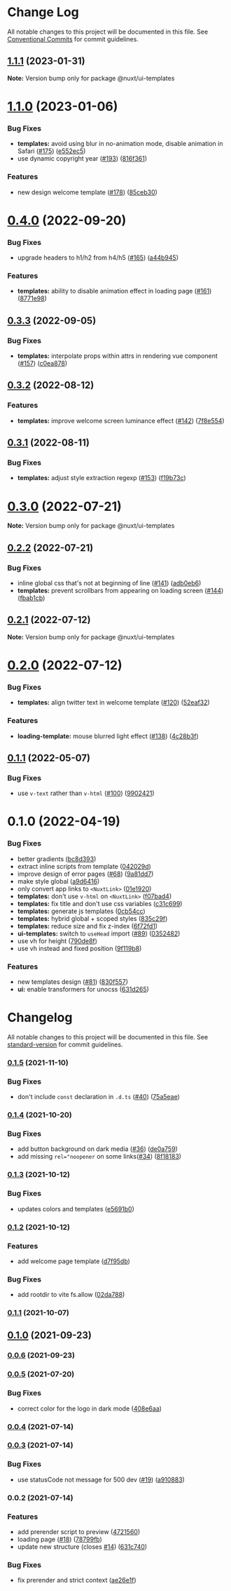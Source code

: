 # Change Log

All notable changes to this project will be documented in this file.
See [Conventional Commits](https://conventionalcommits.org) for commit guidelines.

## [1.1.1](https://github.com/nuxt/ui/compare/@nuxt/ui-templates@1.1.0...@nuxt/ui-templates@1.1.1) (2023-01-31)

**Note:** Version bump only for package @nuxt/ui-templates





# [1.1.0](https://github.com/nuxt/ui/compare/@nuxt/ui-templates@0.4.0...@nuxt/ui-templates@1.1.0) (2023-01-06)


### Bug Fixes

* **templates:** avoid using blur in no-animation mode, disable animation in Safari ([#175](https://github.com/nuxt/ui/issues/175)) ([e552ec5](https://github.com/nuxt/ui/commit/e552ec53478d1b310f2aac6aac552777d00c16f7))
* use dynamic copyright year ([#193](https://github.com/nuxt/ui/issues/193)) ([816f361](https://github.com/nuxt/ui/commit/816f3616015cf6cad1568dbdb830f0664bdc5ca5))


### Features

* new design welcome template ([#178](https://github.com/nuxt/ui/issues/178)) ([85ceb30](https://github.com/nuxt/ui/commit/85ceb30301a58094e9ae4a6556e086dec245a3fb))





# [0.4.0](https://github.com/nuxt/ui/compare/@nuxt/ui-templates@0.3.3...@nuxt/ui-templates@0.4.0) (2022-09-20)


### Bug Fixes

* upgrade headers to h1/h2 from h4/h5 ([#165](https://github.com/nuxt/ui/issues/165)) ([a44b945](https://github.com/nuxt/ui/commit/a44b9459e95b0ab2dfcf6b5b0b4493e00f968b3f))


### Features

* **templates:** ability to disable animation effect in loading page ([#161](https://github.com/nuxt/ui/issues/161)) ([8771e98](https://github.com/nuxt/ui/commit/8771e98fc160e4040e64c7b3982c4ef6f0fcb0d9))





## [0.3.3](https://github.com/nuxt/ui/compare/@nuxt/ui-templates@0.3.2...@nuxt/ui-templates@0.3.3) (2022-09-05)


### Bug Fixes

* **templates:** interpolate props within attrs in rendering vue component ([#157](https://github.com/nuxt/ui/issues/157)) ([c0ea878](https://github.com/nuxt/ui/commit/c0ea87866c026bba4aef12ef108c7fb5992239b4))





## [0.3.2](https://github.com/nuxt/ui/compare/@nuxt/ui-templates@0.3.1...@nuxt/ui-templates@0.3.2) (2022-08-12)


### Features

* **templates:** improve welcome screen luminance effect ([#142](https://github.com/nuxt/ui/issues/142)) ([7f8e554](https://github.com/nuxt/ui/commit/7f8e554c6682be8e11ad4965787dcb5ca92849e0))





## [0.3.1](https://github.com/nuxt/ui/compare/@nuxt/ui-templates@0.3.0...@nuxt/ui-templates@0.3.1) (2022-08-11)


### Bug Fixes

* **templates:** adjust style extraction regexp ([#153](https://github.com/nuxt/ui/issues/153)) ([f19b73c](https://github.com/nuxt/ui/commit/f19b73cfb96fe4a641d441971cd92073287f9892))





# [0.3.0](https://github.com/nuxt/ui/compare/@nuxt/ui-templates@0.2.2...@nuxt/ui-templates@0.3.0) (2022-07-21)

**Note:** Version bump only for package @nuxt/ui-templates





## [0.2.2](https://github.com/nuxt/ui/compare/@nuxt/ui-templates@0.2.1...@nuxt/ui-templates@0.2.2) (2022-07-21)


### Bug Fixes

* inline global css that's not at beginning of line ([#141](https://github.com/nuxt/ui/issues/141)) ([adb0eb6](https://github.com/nuxt/ui/commit/adb0eb65ac33c2429e1122a4e24b39e1f83cb849))
* **templates:** prevent scrollbars from appearing on loading screen ([#144](https://github.com/nuxt/ui/issues/144)) ([fbab1cb](https://github.com/nuxt/ui/commit/fbab1cb5b31dd9658d47f3c91c0fc45861b782fd))





## [0.2.1](https://github.com/nuxt/ui/compare/@nuxt/ui-templates@0.2.0...@nuxt/ui-templates@0.2.1) (2022-07-12)

**Note:** Version bump only for package @nuxt/ui-templates





# [0.2.0](https://github.com/nuxt/ui/compare/@nuxt/ui-templates@0.1.1...@nuxt/ui-templates@0.2.0) (2022-07-12)


### Bug Fixes

* **templates:** align twitter text in welcome template ([#120](https://github.com/nuxt/ui/issues/120)) ([52eaf32](https://github.com/nuxt/ui/commit/52eaf322b996f318a52a05d1f58ce5a879bf7187))


### Features

* **loading-template:** mouse blurred light effect ([#138](https://github.com/nuxt/ui/issues/138)) ([4c28b3f](https://github.com/nuxt/ui/commit/4c28b3f27903969416d4292051e18eef70897f0c))





## [0.1.1](https://github.com/nuxt/ui/compare/@nuxt/ui-templates@0.1.0...@nuxt/ui-templates@0.1.1) (2022-05-07)


### Bug Fixes

* use `v-text` rather than `v-html` ([#100](https://github.com/nuxt/ui/issues/100)) ([9902421](https://github.com/nuxt/ui/commit/99024218aab20a1b326b59d986d632da546df6b4))





# 0.1.0 (2022-04-19)


### Bug Fixes

* better gradients ([bc8d393](https://github.com/nuxt/ui/commit/bc8d393129ae80a48372645edeceb377f7dfcc9f))
* extract inline scripts from template ([042029d](https://github.com/nuxt/ui/commit/042029db138acb7db6796eaf6be13942bbe6cd9f))
* improve design of error pages ([#68](https://github.com/nuxt/ui/issues/68)) ([9a81dd7](https://github.com/nuxt/ui/commit/9a81dd79ea2ebeb2bd0a29d3828a440a0f5fe741))
* make style global ([a9d6416](https://github.com/nuxt/ui/commit/a9d641619450822884fd01a7c610ef5e0bd687a8))
* only convert app links to `<NuxtLink>` ([01e1920](https://github.com/nuxt/ui/commit/01e1920da25da9a4aadf386cfc715ab1ef2c9a43))
* **templates:** don't use `v-html` on `<NuxtLink>` ([f07bad4](https://github.com/nuxt/ui/commit/f07bad487f02b0b63e307daec3280a2a65c5f281))
* **templates:** fix title and don't use css variables ([c31c699](https://github.com/nuxt/ui/commit/c31c6996ab17b09cecdb91ab9c725146a2d9d0b7))
* **templates:** generate js templates ([0cb54cc](https://github.com/nuxt/ui/commit/0cb54ccc7ac8d2d97db259c2eab41ac5adf66147))
* **templates:** hybrid global + scoped styles ([835c29f](https://github.com/nuxt/ui/commit/835c29f4139a2209e720a826e1d35621099f23cd))
* **templates:** reduce size and fix z-index ([6f72fd1](https://github.com/nuxt/ui/commit/6f72fd1281044b302f4b0c3542afb3672f8fd000))
* **ui-templates:** switch to `useHead` import ([#89](https://github.com/nuxt/ui/issues/89)) ([0352482](https://github.com/nuxt/ui/commit/0352482727bbb87f190f1d3791f19a58dfce0b36))
* use vh for height ([790de8f](https://github.com/nuxt/ui/commit/790de8f7f84ee8e63f76db58fcffb73ff0c59ee2))
* use vh instead and fixed position ([9f119b8](https://github.com/nuxt/ui/commit/9f119b89a529b306cac654999ca00cd5718830f1))


### Features

* new templates design ([#81](https://github.com/nuxt/ui/issues/81)) ([830f557](https://github.com/nuxt/ui/commit/830f55741d8ab0099afe1172c8e8e4e4040e3e4a))
* **ui:** enable transformers for unocss ([631d265](https://github.com/nuxt/ui/commit/631d2655f0469286fd17b6ea39dbb0650571b156))





# Changelog

All notable changes to this project will be documented in this file. See [standard-version](https://github.com/conventional-changelog/standard-version) for commit guidelines.

### [0.1.5](https://github.com/nuxt/ui/compare/v0.1.4...v0.1.5) (2021-11-10)


### Bug Fixes

* don't include `const` declaration in `.d.ts` ([#40](https://github.com/nuxt/ui/issues/40)) ([75a5eae](https://github.com/nuxt/ui/commit/75a5eae76b797a9f49e30ec5469056d093a3a302))

### [0.1.4](https://github.com/nuxt/ui/compare/v0.1.3...v0.1.4) (2021-10-20)


### Bug Fixes

* add button background on dark media ([#36](https://github.com/nuxt/ui/issues/36)) ([de0a759](https://github.com/nuxt/ui/commit/de0a75959d06e90239b5a203eeb9e9be6031f0c2))
* add missing `rel="noopener` on some links([#34](https://github.com/nuxt/ui/issues/34)) ([8f18183](https://github.com/nuxt/ui/commit/8f18183f1d6cca49753e3b0a6a1da0aa8e0c9c83))

### [0.1.3](https://github.com/nuxt/ui/compare/v0.1.2...v0.1.3) (2021-10-12)


### Bug Fixes

* updates colors and templates ([e5691b0](https://github.com/nuxt/ui/commit/e5691b049b684ae98a04c5a324679d0b1f34053b))

### [0.1.2](https://github.com/nuxt/ui/compare/v0.1.0...v0.1.2) (2021-10-12)


### Features

* add welcome page template ([d7f95db](https://github.com/nuxt/ui/commit/d7f95db8c3344a2a05f91fb332f0f5ab1908b780))


### Bug Fixes

* add rootdir to vite fs.allow ([02da788](https://github.com/nuxt/ui/commit/02da78871564c5128b435694daa62c02b3acbef0))

### [0.1.1](https://github.com/nuxt/ui/compare/v0.1.0...v0.1.1) (2021-10-07)

## [0.1.0](https://github.com/nuxt/ui/compare/v0.0.6...v0.1.0) (2021-09-23)

### [0.0.6](https://github.com/nuxt/ui/compare/v0.0.5...v0.0.6) (2021-09-23)

### [0.0.5](https://github.com/nuxt/ui/compare/v0.0.3...v0.0.5) (2021-07-20)


### Bug Fixes

* correct color for the logo in dark mode ([408e6aa](https://github.com/nuxt/ui/commit/408e6aa22c0ba4920dadfa4f2eae9391d2862111))

### [0.0.4](https://github.com/nuxt/ui/compare/v0.0.3...v0.0.4) (2021-07-14)

### [0.0.3](https://github.com/nuxt/ui/compare/v0.0.2...v0.0.3) (2021-07-14)


### Bug Fixes

* use statusCode not message for 500 dev ([#19](https://github.com/nuxt/ui/issues/19)) ([a910883](https://github.com/nuxt/ui/commit/a910883024b2280770cbe985092153666eb17790))

### 0.0.2 (2021-07-14)


### Features

* add prerender script to preview ([4721560](https://github.com/nuxt/ui/commit/4721560e969ce52d29107546aae2fef9a6e6224f))
* loading page ([#18](https://github.com/nuxt/ui/issues/18)) ([78799fb](https://github.com/nuxt/ui/commit/78799fb695a896f6a992f28225b99283a38503ff))
* update new structure (closes [#14](https://github.com/nuxt/ui/issues/14)) ([631c740](https://github.com/nuxt/ui/commit/631c740396736e124c3cea288c0bcc22545d4269))


### Bug Fixes

* fix prerender and strict context ([ae26e1f](https://github.com/nuxt/ui/commit/ae26e1f21e85155595cfd861d20cddeff858ad5f))
